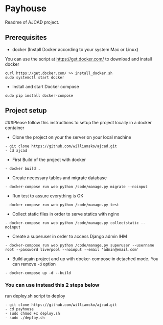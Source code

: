# Payhouse #

Readme of AJCAD project.

## Prerequisites ##

- docker (Install Docker according to your system Mac or Linux)

You can use the script at https://get.docker.com/ to download and install docker

```
curl https://get.docker.com/ >> install_docker.sh
sudo systemctl start docker
```

- Install and start Docker compose
```
sudo pip install docker-compose
```

## Project setup ##

###Please follow this instructions to setup the project locally in a docker container

- Clone the project on your the server on your local machine
```
- git clone https://github.com/williamsko/ajcad.git
- cd ajcad

```

- First Build of the project with docker
```
- docker build .
```

- Create necessary tables and migrate database
```
- docker-compose run web python /code/manage.py migrate --noinput
```

- Run test to assure everything is OK
```
- docker-compose run web python /code/manage.py test
```

- Collect static files in order to serve statics with nginx
```
- docker-compose run web python /code/manage.py collectstatic --noinput
```

- Create a superuser in order to access Django admin IHM
```
- docker-compose run web python /code/manage.py superuser --username root --password liverpool --noinput --email 'admin@email.com'
```

- Build again project and up with docker-compose in detached mode. You can remove ```-d``` option
```
- docker-compose up -d --build
```

### You can use instead this 2 steps below
run  deploy.sh script to deploy
```
- git clone https://github.com/williamsko/ajcad.git
- cd payhouse
- sudo chmod +x deploy.sh
- sudo ./deploy.sh
```
